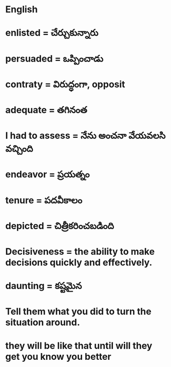 # English

# enlisted = చేర్చుకున్నారు
# persuaded = ఒప్పించాడు
# contraty = విరుద్ధంగా, opposit
# adequate = తగినంత
# I had to assess = నేను అంచనా వేయవలసి వచ్చింది
# endeavor = ప్రయత్నం
# tenure = పదవీకాలం
# depicted = చిత్రీకరించబడింది
# Decisiveness = the ability to make decisions quickly and effectively.
# daunting = కష్టమైన
# 


#  Tell them what you did to turn the situation around. 
#  they will be like that until will they get you know you better
